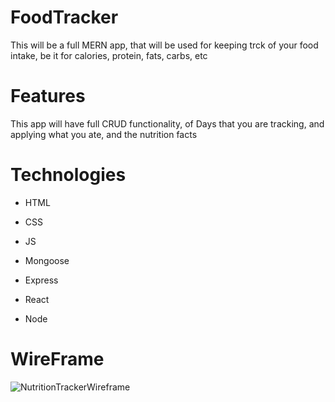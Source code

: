 # FoodTracker
This will be a full MERN app, that will be used for keeping trck of your food intake, be it for calories, protein, fats, carbs, etc

# Features
This app will have full CRUD functionality, of Days that you are tracking, and applying what you ate, and the nutrition facts

# Technologies
- HTML
- CSS
- JS

- Mongoose
- Express
- React
- Node

# WireFrame
![NutritionTrackerWireframe](https://github.com/MNieginski/FoodTracker/assets/54648187/8928d30a-e38f-4fde-ac91-d6cb2b4972b5)
